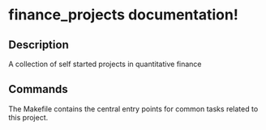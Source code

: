 # finance_projects documentation!

## Description

A collection of self started projects in quantitative finance

## Commands

The Makefile contains the central entry points for common tasks related to this project.

